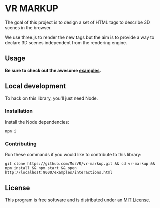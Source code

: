 # VR MARKUP

The goal of this project is to design a set of HTML tags to describe 3D scenes in the browser.

We use three.js to render the new tags but the aim is to provide a way to declare 3D scenes independent from the rendering engine.

## Usage

__Be sure to check out the awesome [examples](examples/).__

## Local development

To hack on this library, you'll just need Node.

### Installation

Install the Node dependencies:

    npm i

### Contributing

Run these commands if you would like to contribute to this library:

    git clone https://github.com/MozVR/vr-markup.git && cd vr-markup && npm install && npm start && open http://localhost:9000/examples/interactions.html

## License

This program is free software and is distributed under an [MIT License](LICENSE).